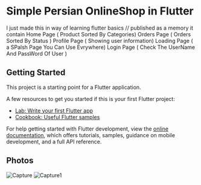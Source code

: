 # Simple Persian OnlineShop in Flutter

I just made this in way of learning flutter basics //
published as a memory
it contain
Home Page ( Product Sorted By Categories)
Orders Page ( Orders Sorted By Status )
Profile Page ( Showing user information)
Loading Page ( a SPalsh Page You Can Use Evrywhere)
Login Page ( Check The UserName And PassWord Of User )

## Getting Started

This project is a starting point for a Flutter application.

A few resources to get you started if this is your first Flutter project:

- [Lab: Write your first Flutter app](https://docs.flutter.dev/get-started/codelab)
- [Cookbook: Useful Flutter samples](https://docs.flutter.dev/cookbook)

For help getting started with Flutter development, view the
[online documentation](https://docs.flutter.dev/), which offers tutorials,
samples, guidance on mobile development, and a full API reference.

## Photos
![Capture](https://github.com/user-attachments/assets/b5d3fb6d-1475-459e-a717-3e296925296e)
![Capture1](https://github.com/user-attachments/assets/29f65a08-8456-4ed3-8021-7e24ff916f01)
